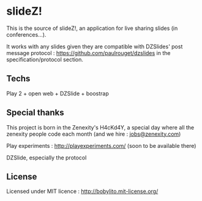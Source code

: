 # slideZ! 

This is the source of slideZ!, an application for live sharing slides (in conferences...). 

It works with any slides given they are compatible with DZSlides' post message protocol : https://github.com/paulrouget/dzslides in the specification/protocol section.

## Techs

Play 2 + open web + DZSlide + boostrap

## Special thanks

This project is born in the Zenexity's H4cKd4Y, a special day where all the zenexity people code each month (and we hire : jobs@zenexity.com)

Play experiments : http://playexperiments.com/ (soon to be available there)

DZSlide, especially the protocol

## License

Licensed under MIT licence : 
http://bobylito.mit-license.org/

